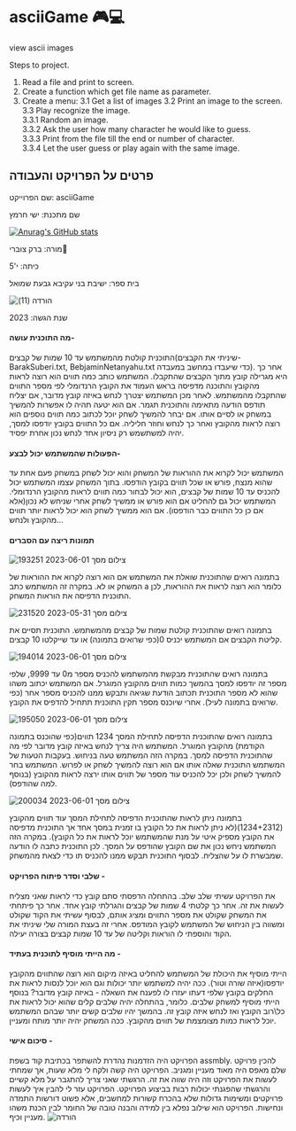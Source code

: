 # asciiGame 🎮💻
view ascii images

Steps to project.
1. Read a file and print to screen.   
2. Create a function which get file name as parameter.
3. Create a menu:
3.1 Get a list of images
3.2 Print an image to the screen.
3.3 Play recognize the image.  
3.3.1 Random an image.  
3.3.2 Ask the user how many character he would like to guess.   
3.3.3 Print from the file till the end or number of character.   
3.3.4 Let the user guess or play again with the same image.
## פרטים על הפרויקט והעבודה

שם הפרוייקט: asciiGame

שם מתכנת: ישי חרמץ

[![Anurag's GitHub stats](https://github-readme-stats.vercel.app/api?username=IshayHarmatz)](https://github.com/anuraghazra/github-readme-stats)

מורה: ברק צוברי👑

כיתה: י'5

בית ספר: ישיבת בני עקיבא גבעת שמואל

 ![הורדה (11)](https://github.com/IshayHarmatz/asciiGame/assets/117118962/0321ac9c-8c7d-4d46-bf92-381b3e10799d)

שנת הגשה: 2023

#### מה התוכנית עושה-

התוכנית קולטת מהמשתמש עד 10 שמות של קבצים(שיניתי את הקבצים- BarakSuberi.txt, BebjaminNetanyahu.txt כדי שיעבדו במחשב במעבדה). אחר כך היא מגרילה קובץ מתוך הקבצים שהתקבלו.
המשתמש כותב כמה תווים הוא רוצה לראות מהקובץ והתוכנה מדפיסה בראש העמוד את הקובץ הרנדומלי לפי מספר התווים שהתקבלו מהמשתמש. 
לאחר מכן המשתמש יצטרך לנחש באיזה קובץ מדובר, אם יצליח תודפס הודעה מתאימה והתוכנית תגמר.
אם הוא יטעה תהיה לו אפשרות להמשיך במשחק או לסיים אותו. אם יבחר להמשיך לשחק יוכל לכתוב כמה תווים נוספים הוא רוצה לראות מהקובץ ואחר כך לנחש וחוזר חליליה. אם כל התווים בקובץ יודפסו למסך, יהיה למשתשמש רק ניסיון אחד לנחש נכון אחרת יפסיד.

#### הפעולות שהמשתמש יכול לבצע-

המשתמש יכול לקרוא את ההוראות של המשחק והוא יכול לשחק במשחק פעם אחת עד שהוא מנצח, פורש או שכל תווים בקובץ הודפסו.
בתוך המשחק עצמו המשתמש יכול להכניס עד 10 שמות של קבצים, הוא יכול לבחור כמה תווים לראות מהקובץ הרנדומלי.
המשתמש יכול גם להחליט אם הוא פורש או ממשיך לשחק אחרי שניחש לא נכון(אלא אם כן כל התווים כבר הודפסו).
אם הוא ממשיך לשחק הוא יכול לראות יותר תווים מהקובץ ולנחש...

#### תמונות ריצה עם הסברים

![צילום מסך 2023-06-01 193251](https://github.com/IshayHarmatz/asciiGame/assets/117118962/1d7a16e8-6aee-4ed2-92ce-2f0d2920f157)

בתמונה רואים שהתוכנית שואלת את המשתמש אם הוא רוצה לקרוא את ההוראות של המשחק או לא. במקרה זה המשתמש כתב a כלומר הוא רוצה לראות את ההוראות, לכן התוכנית הדפיסה את הוראות המשחק.

![צילום מסך 2023-05-31 231520](https://github.com/IshayHarmatz/asciiGame/assets/117118962/83717701-9d01-4ca7-875c-bf235c9c7b45)

בתמונה רואים שהתוכנית קולטת שמות של קבצים מהמשתמש. התוכנית תסיים את קליטת הקבצים אם המשתמש יכניס 0(כפי שרואים בתמונה) או עד שייקלטו 10 קבצים.

![צילום מסך 2023-06-01 194014](https://github.com/IshayHarmatz/asciiGame/assets/117118962/09103fb9-8bb9-4810-9919-0684245733fe)

בתמונה רואים שהתוכנית מבקשת מהמשתמש להכניס מספר מ0 עד 9999, שלפי מספר זה יודפסו למסך בהמשך כמות תווים מהקובץ המוגרל. אם המשתמש יכתוב משהו שהוא לא מספר התוכנית תכתוב הודעת שגיאה ותבקש ממנו להכניס מספר אחר (כפי שרואים בתמונה לעיל). אחרי שיוכנס מספר תקין התוכנית תתחיל להדפיס את הקובץ.

![צילום מסך 2023-06-01 195050](https://github.com/IshayHarmatz/asciiGame/assets/117118962/2026b102-64cc-4f4d-b88c-4a21d0f5e7c1)

בתמונה רואים שהתוכנית הדפיסה לתחילת המסך 1234 תווים(כפי שהוכנס בתמונה הקודמת) מהקובץ המוגרל. המשתמש היה צריך לנחש באיזה קובץ מדובר לפי מה שהתוכנית הדפיסה למסך. במקרה הזה המשתמש טעה בניחוש. בעקבות הטעות של המשתמש התוכנית שאלה אותו אם הוא רוצה להמשיך לשחק או לפרוש. המשתמש בחר להמשיך לשחק ולכן יכל להכניס עוד מספר של תווים אותו ירצה לראות מהקובץ (בנוסף למה שהודפס).

![צילום מסך 2023-06-01 200034](https://github.com/IshayHarmatz/asciiGame/assets/117118962/c32dc2ce-5ad4-4660-b876-e466774f01dd)

בתמונה ניתן לראות שהתוכנית הדפיסה לתחילת המסך עוד תווים מהקובץ (1234+2312)(לא ניתן לראות את כל הקובץ בו זמנית במסך אחד אך התוכנית מדפיסה את הקובץ מספיק איטי על מנת שהמשתמש יוכל לראות את כל הקובץ). במקרה הזה המשתמש ניחש נכון את שם הקובץ שהודפס על המסך. לכן התוכנית כתבה לו הודעה שמבשרת לו על שהצליח. לבסוף התוכנית תבקש ממנו להכניס תו כדי לצאת מהמשחק. 

#### שלבי וסדר פיתוח הפרויקט - 

את הפרויקט עשיתי שלב שלב. בהתחלה הדפסתי סתם קובץ כדי לראות שאני מצליח לעשות את זה. אחר כך קלטתי 4 שמות של קבצים והגרלתי קובץ אחד. 
אחר כך פיתחתי את המשחק שקולט את מספר התווים ומציג אותם, לבסוף עשיתי את הקוד שקולט ומשווה בין הניחוש של המשתמש לקובץ המודפס. אחרי זה בעצת המורה שלי שיניתי את הקוד והוספתי לו הוראות וקליטה של עד 10 שמות קבצים בצורה יעילה.

#### מה הייתי מוסיף לתוכנית בעתיד -

הייתי מוסיף את היכולת של המשתמש להחליט באיזה מיקום הוא רוצה שהתווים מהקובץ יודפסו(איזה שורה וטור). ככה יהיה למשתמש יותר יכולות וגם הוא יוכל לנסות לראות את החלקים בקובץ שלפי דעתו יעזרו לו לפענח את השאלה - באיזה קובץ מדובר? בנוסף הייתי מוסיף למשחק שלבים. כלומר, בהתחלה יהיה שלבים קלים שהוא יכול לראות את כל\רוב הקובץ ואז לנחש איזה קובץ זה. בהמשך יהיו שלבים קשים יותר שבהם המשתמש יוכל לראות כמות מצומצמת של תווים מהקובץ. ככה המשחק יהיה יותר מותח ומעניין.

#### סיכום אישי -

הפרויקט היה הזדמנות נהדרת להשתפר בכתיבת קוד בשפת assmbly. להכין פרויקט שלם מאפס היה מאוד מעניין ומגניב. 
הפרויקט היה קשה ולקח לי מלא שעות, אך שמחתי לעשות את הפרויקט וזה היה שווה את זה. 
הרגשתי שאני צריך להתגבר על מלא קשיים והרגשתי שהפגנתי יכולות רבות בביצוע הפרויקט.
הפרויקט עזר לי להבין איך לעשות פרויקטים ומשימות גדולות שלא בהכרח קשורות למחשבים, אלא פשוט דורשות התמדה ונחישות. 
הפרויקט הוא שילוב נפלא בין למידה והבנה טובה של החומר לבין הכנת משהו מעניין וכיף.
![הורדה](https://github.com/IshayHarmatz/asciiGame/assets/117118962/8141ce8e-8882-4421-b3f5-2cc83a87a6c7)

